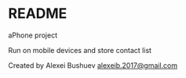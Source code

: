 # README #

aPhone project

Run on mobile devices and store contact list

Created by Alexei Bushuev <alexeib.2017@gmail.com>
